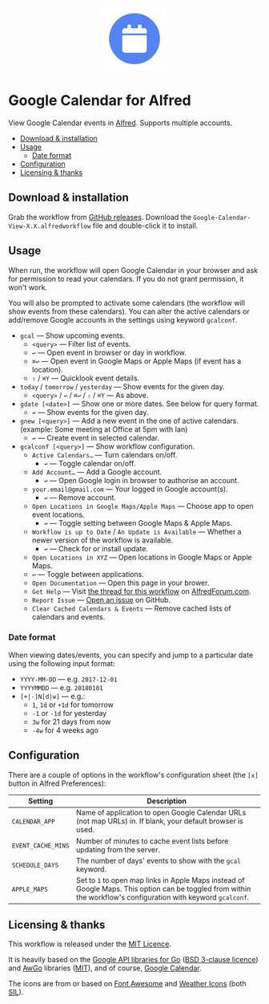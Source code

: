 
<div align="center">
    <img height="128" width="128" src="./icons/icon.png">
</div>

Google Calendar for Alfred
==========================

View Google Calendar events in [Alfred][alfred]. Supports multiple accounts.

<!-- MarkdownTOC autolink="true" bracket="round" depth="3" autoanchor="true" -->

- [Download & installation](#download--installation)
- [Usage](#usage)
    - [Date format](#date-format)
- [Configuration](#configuration)
- [Licensing & thanks](#licensing--thanks)

<!-- /MarkdownTOC -->


<a name="download--installation"></a>
Download & installation
-----------------------

Grab the workflow from [GitHub releases][download]. Download the `Google-Calendar-View-X.X.alfredworkflow` file and double-click it to install.


<a name="usage"></a>
Usage
-----

When run, the workflow will open Google Calendar in your browser and ask for permission to read your calendars. If you do not grant permission, it won't work.

You will also be prompted to activate some calendars (the workflow will show events from these calendars). You can alter the active calendars or add/remove Google accounts in the settings using keyword `gcalconf`.

- `gcal` — Show upcoming events.
    - `<query>` — Filter list of events.
    - `↩` — Open event in browser or day in workflow.
    - `⌘↩` — Open event in Google Maps or Apple Maps (if event has a location).
    - `⇧` / `⌘Y` — Quicklook event details.
- `today` / `tomorrow` / `yesterday` — Show events for the given day.
    - `<query>` / `↩` / `⌘↩` / `⇧` / `⌘Y` — As above.
- `gdate [<date>]` — Show one or more dates. See below for query format.
    - `↩` — Show events for the given day.
- `gnew [<query>]` — Add a new event in the one of active calendars. (example: Some meeting at Office at 5pm with Ian)
    - `↩` — Create event in selected calendar. 
- `gcalconf [<query>]` — Show workflow configuration.
    - `Active Calendars…` — Turn calendars on/off.
        - `↩` — Toggle calendar on/off.
    - `Add Account…` — Add a Google account.
        - `↩` — Open Google login in browser to authorise an account.
    - `your.email@gmail.com` — Your logged in Google account(s).
        - `↩` — Remove account.
    - `Open Locations in Google Maps/Apple Maps` — Choose app to open event locations.
        - `↩` — Toggle setting between Google Maps & Apple Maps.
    - `Workflow is up to Date` / `An Update is Available` — Whether a newer version of the workflow is available.
        - `↩` — Check for or install update.
    - `Open Locations in XYZ` — Open locations in Google Maps or Apple Maps.
    - `↩` — Toggle between applications. 
    - `Open Documentation` — Open this page in your brower.
    - `Get Help` — Visit [the thread for this workflow][forumthread] on [AlfredForum.com][alfredforum].
    - `Report Issue` — [Open an issue][issues] on GitHub.
    - `Clear Cached Calendars & Events` — Remove cached lists of calendars and events.


<a name="date-format"></a>
### Date format ###

When viewing dates/events, you can specify and jump to a particular date using the following input format:

- `YYYY-MM-DD` — e.g. `2017-12-01`
- `YYYYMMDD` — e.g. `20180101`
- `[+|-]N[d|w]` — e.g.:
    - `1`, `1d` or `+1d` for tomorrow
    - `-1` or `-1d` for yesterday
    - `3w` for 21 days from now
    - `-4w` for 4 weeks ago


<a name="configuration"></a>
Configuration
-------------

There are a couple of options in the workflow's configuration sheet (the `[x]` button in Alfred Preferences):

| Setting | Description |
|---------|-------------|
| `CALENDAR_APP` | Name of application to open Google Calendar URLs (not map URLs) in. If blank, your default browser is used. |
| `EVENT_CACHE_MINS` | Number of minutes to cache event lists before updating from the server. |
| `SCHEDULE_DAYS` | The number of days' events to show with the `gcal` keyword. |
| `APPLE_MAPS` | Set to `1` to open map links in Apple Maps instead of Google Maps. This option can be toggled from within the workflow's configuration with keyword `gcalconf`. |


<a name="licensing--thanks"></a>
Licensing & thanks
------------------

This workflow is released under the [MIT Licence][mit].

It is heavily based on the [Google API libraries for Go][google-libs] ([BSD 3-clause licence][google-licence]) and [AwGo][awgo] libraries ([MIT][mit]), and of course, [Google Calendar][gcal].


The icons are from or based on [Font Awesome][awesome] and [Weather Icons][weather] (both [SIL][sil]).


[gcal]: https://calendar.google.com/calendar/
[google-libs]: https://github.com/google/google-api-go-client
[google-licence]: https://github.com/google/google-api-go-client/blob/master/LICENSE
[alfred]: https://alfredapp.com/
[alfredforum]: https://www.alfredforum.com/
[awgo]: https://github.com/deanishe/awgo
[forumthread]: https://www.alfredforum.com/topic/11016-google-calendar-view/
[download]: https://github.com/deanishe/alfred-gcal/releases/latest
[issues]: https://github.com/deanishe/alfred-gcal/issues
[sil]: http://scripts.sil.org/cms/scripts/page.php?site_id=nrsi&id=OFL
[mit]: https://opensource.org/licenses/MIT
[awesome]: http://fortawesome.github.io/Font-Awesome/
[weather]: https://erikflowers.github.io/weather-icons/

